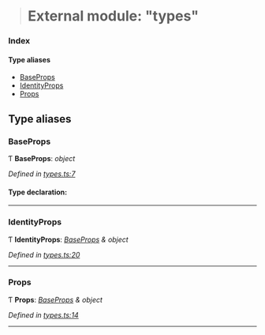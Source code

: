 > # External module: "types"

### Index

#### Type aliases

* [BaseProps](_types_.md#baseprops)
* [IdentityProps](_types_.md#identityprops)
* [Props](_types_.md#props)

## Type aliases

###  BaseProps

Ƭ **BaseProps**: *object*

*Defined in [types.ts:7](https://github.com/polkadot-js/ui/blob/49a0d06/packages/ui-identicon/src/types.ts#L7)*

#### Type declaration:

___

###  IdentityProps

Ƭ **IdentityProps**: *[BaseProps](_types_.md#baseprops) & object*

*Defined in [types.ts:20](https://github.com/polkadot-js/ui/blob/49a0d06/packages/ui-identicon/src/types.ts#L20)*

___

###  Props

Ƭ **Props**: *[BaseProps](_types_.md#baseprops) & object*

*Defined in [types.ts:14](https://github.com/polkadot-js/ui/blob/49a0d06/packages/ui-identicon/src/types.ts#L14)*

___